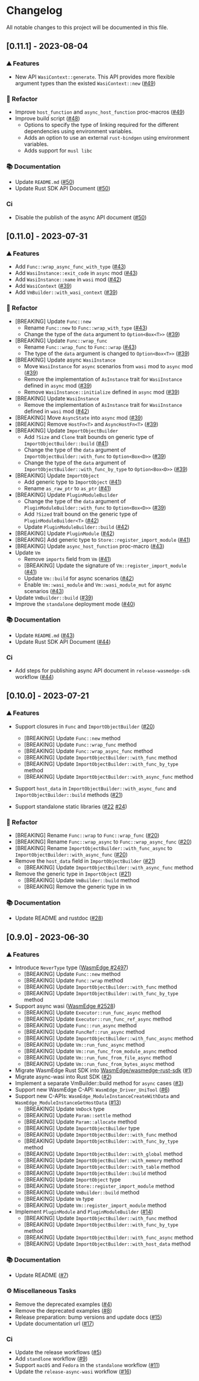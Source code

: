 # Changelog

All notable changes to this project will be documented in this file.

## [0.11.1] - 2023-08-04

### ⛰️  Features

- New API `WasiContext::generate`. This API provides more flexible argument types than the existed `WasiContext::new` ([#49](https://github.com/WasmEdge/wasmedge-rust-sdk/pull/49))

### 🚜 Refactor

- Improve `host_function` and `async_host_function` proc-macros ([#49](https://github.com/WasmEdge/wasmedge-rust-sdk/pull/49))
- Improve build script ([#48](https://github.com/WasmEdge/wasmedge-rust-sdk/pull/48))
  - Options to specify the type of linking required for the different dependencies using environment variables.
  - Adds an option to use an external `rust-bindgen` using environment variables.
  - Adds support for `musl libc`

### 📚 Documentation

- Update `README.md` ([#50](https://github.com/WasmEdge/wasmedge-rust-sdk/pull/50))
- Update Rust SDK API Document ([#50](https://github.com/WasmEdge/wasmedge-rust-sdk/pull/50))

### Ci

- Disable the publish of the async API document ([#50](https://github.com/WasmEdge/wasmedge-rust-sdk/pull/50))

## [0.11.0] - 2023-07-31

### ⛰️  Features

- Add `Func::wrap_async_func_with_type` ([#43](https://github.com/WasmEdge/wasmedge-rust-sdk/pull/43))
- Add `WasiInstance::exit_code` in `async` mod ([#43](https://github.com/WasmEdge/wasmedge-rust-sdk/pull/43))
- Add `WasiInstance::name` in `wasi` mod ([#42](https://github.com/WasmEdge/wasmedge-rust-sdk/pull/42))
- Add `WasiContext` ([#39](https://github.com/WasmEdge/wasmedge-rust-sdk/pull/39))
- Add `VmBuilder::with_wasi_context` ([#39](https://github.com/WasmEdge/wasmedge-rust-sdk/pull/39))

### 🚜 Refactor

- [BREAKING] Update `Func::new`
  - Rename `Func::new` to `Func::wrap_with_type` ([#43](https://github.com/WasmEdge/wasmedge-rust-sdk/pull/43))
  - Change the type of the `data` argument to `Option<Box<T>>` ([#39](https://github.com/WasmEdge/wasmedge-rust-sdk/pull/39))
- [BREAKING] Update `Func::wrap_func`
  - Rename `Func::wrap_func` to `Func::wrap` ([#43](https://github.com/WasmEdge/wasmedge-rust-sdk/pull/43))
  - The type of the `data` argument is changed to `Option<Box<T>>` ([#39](https://github.com/WasmEdge/wasmedge-rust-sdk/pull/39))
- [BREAKING] Update async `WasiInstance`
  - Move `WasiInstance` for `async` scenarios from `wasi` mod to `async` mod ([#39](https://github.com/WasmEdge/wasmedge-rust-sdk/pull/39))
  - Remove the implementation of `AsInstance` trait for `WasiInstance` defined in `async` mod ([#39](https://github.com/WasmEdge/wasmedge-rust-sdk/pull/39))
  - Remove `WasiInstance::initialize` defined in `async` mod ([#39](https://github.com/WasmEdge/wasmedge-rust-sdk/pull/39))
- [BREAKING] Update `WasiInstance`
  - Remove the implementation of `AsInstance` trait for `WasiInstance` defined in `wasi` mod ([#42](https://github.com/WasmEdge/wasmedge-rust-sdk/pull/42))
- [BREAKING] Move `AsyncState` into `async` mod ([#39](https://github.com/WasmEdge/wasmedge-rust-sdk/pull/39))
- [BREAKING] Remove `HostFn<T>` and `AsyncHostFn<T>` ([#39](https://github.com/WasmEdge/wasmedge-rust-sdk/pull/39))
- [BREAKING] Update `ImportObjectBuilder`
  - Add `?Size` and `Clone` trait bounds on generic type of `ImportObjectBuilder::build` ([#41](https://github.com/WasmEdge/wasmedge-rust-sdk/pull/41))
  - Change the type of the `data` argument of `ImportObjectBuilder::with_func` to `Option<Box<D>>` ([#39](https://github.com/WasmEdge/wasmedge-rust-sdk/pull/39))
  - Change the type of the `data` argument of `ImportObjectBuilder::with_func_by_type` to `Option<Box<D>>` ([#39](https://github.com/WasmEdge/wasmedge-rust-sdk/pull/39))
- [BREAKING] Update `ImportObject`
  - Add generic type to `ImportObject` ([#41](https://github.com/WasmEdge/wasmedge-rust-sdk/pull/41))
  - Rename `as_raw_ptr` to `as_ptr` ([#41](https://github.com/WasmEdge/wasmedge-rust-sdk/pull/41))
- [BREAKING] Update `PluginModuleBuilder`
  - Change the type of the `data` argument of `PluginModuleBuilder::with_func` to `Option<Box<D>>` ([#39](https://github.com/WasmEdge/wasmedge-rust-sdk/pull/39))
  - Add `?Sized` trait bound on the generic type of `PluginModuleBuilder<T>` ([#42](https://github.com/WasmEdge/wasmedge-rust-sdk/pull/42))
  - Update `PluginModuleBuilder::build` ([#42](https://github.com/WasmEdge/wasmedge-rust-sdk/pull/42))
- [BREAKING] Update `PluginModule` ([#42](https://github.com/WasmEdge/wasmedge-rust-sdk/pull/42))
- [BREAKING] Add generic type to `Store::register_import_module` ([#41](https://github.com/WasmEdge/wasmedge-rust-sdk/pull/41))
- [BREAKING] Update `async_host_function` proc-macro ([#43](https://github.com/WasmEdge/wasmedge-rust-sdk/pull/43))
- Update `Vm`
  - Remove `imports` field from `Vm` ([#41](https://github.com/WasmEdge/wasmedge-rust-sdk/pull/41))
  - [BREAKING] Update the signature of `Vm::register_import_module` ([#41](https://github.com/WasmEdge/wasmedge-rust-sdk/pull/41))
  - Update `Vm::build` for async scenarios ([#42](https://github.com/WasmEdge/wasmedge-rust-sdk/pull/42))
  - Enable `Vm::wasi_module` and `Vm::wasi_module_mut` for async scenarios ([#43](https://github.com/WasmEdge/wasmedge-rust-sdk/pull/43))
- Update `VmBuilder::build` ([#39](https://github.com/WasmEdge/wasmedge-rust-sdk/pull/39))
- Improve the `standalone` deployment mode ([#40](https://github.com/WasmEdge/wasmedge-rust-sdk/pull/40))

### 📚 Documentation

- Update `README.md` ([#43](https://github.com/WasmEdge/wasmedge-rust-sdk/pull/43))
- Update Rust SDK API Document ([#44](https://github.com/WasmEdge/wasmedge-rust-sdk/pull/44))

### Ci

- Add steps for publishing async API document in `release-wasmedge-sdk` workflow ([#44](https://github.com/WasmEdge/wasmedge-rust-sdk/pull/44))

## [0.10.0] - 2023-07-21

### ⛰️  Features

- Support closures in `Func` and `ImportObjectBuilder` ([#20](https://github.com/WasmEdge/wasmedge-rust-sdk/pull/20))
  - [BREAKING] Update `Func::new` method
  - [BREAKING] Update `Func::wrap_func` method
  - [BREAKING] Update `Func::wrap_async_func` method
  - [BREAKING] Update `ImportObjectBuilder::with_func` method
  - [BREAKING] Update `ImportObjectBuilder::with_func_by_type` method
  - [BREAKING] Update `ImportObjectBuilder::with_async_func` method

- Support `host_data` in `ImportObjectBuilder::with_async_func` and `ImportObjectBuilder::build` methods ([#21](https://github.com/WasmEdge/wasmedge-rust-sdk/pull/21))

- Support standalone static libraries ([#22](https://github.com/WasmEdge/wasmedge-rust-sdk/pull/22) [#24](https://github.com/WasmEdge/wasmedge-rust-sdk/pull/24))

### 🚜 Refactor

- [BREAKING] Rename `Func::wrap` to `Func::wrap_func` ([#20](https://github.com/WasmEdge/wasmedge-rust-sdk/pull/20))
- [BREAKING] Rename `Func::wrap_async` to `Func::wrap_async_func` ([#20](https://github.com/WasmEdge/wasmedge-rust-sdk/pull/20))
- [BREAKING] Rename `ImportObjectBuilder::with_func_async` to `ImportObjectBuilder::with_async_func` ([#20](https://github.com/WasmEdge/wasmedge-rust-sdk/pull/20))
- Remove the `host_data` field in `ImportObjectBuilder` ([#21](https://github.com/WasmEdge/wasmedge-rust-sdk/pull/21))
  - [BREAKING] Update `ImportObjectBuilder::with_async_func` method
- Remove the generic type in `ImportObject` ([#21](https://github.com/WasmEdge/wasmedge-rust-sdk/pull/21))
  - [BREAKING] Update `VmBuilder::build` method
  - [BREAKING] Remove the generic type in `Vm`

### 📚 Documentation

- Update README and rustdoc ([#28](https://github.com/WasmEdge/wasmedge-rust-sdk/pull/28))

## [0.9.0] - 2023-06-30

### ⛰️  Features

- Introduce `NeverType` type ([WasmEdge #2497](https://github.com/WasmEdge/WasmEdge/pull/2497))
  - [BREAKING] Update `Func::new` method
  - [BREAKING] Update `Func::wrap` method
  - [BREAKING] Update `ImportObjectBuilder::with_func` method
  - [BREAKING] Update `ImportObjectBuilder::with_func_by_type` method
- Support async wasi ([WasmEdge #2528](https://github.com/WasmEdge/WasmEdge/pull/2528))
  - [BREAKING] Update `Executor::run_func_async` method
  - [BREAKING] Update `Executor::run_func_ref_async` method
  - [BREAKING] Update `Func::run_async` method
  - [BREAKING] Update `FuncRef::run_async` method
  - [BREAKING] Update `ImportObjectBuilder::with_func_async` method
  - [BREAKING] Update `Vm::run_func_async` method
  - [BREAKING] Update `Vm::run_func_from_module_async` method
  - [BREAKING] Update `Vm::run_func_from_file_async` method
  - [BREAKING] Update `Vm::run_func_from_bytes_async` method
- Migrate WasmEdge Rust SDK into [WasmEdge/wasmedge-rust-sdk](https://github.com/WasmEdge/wasmedge-rust-sdk) ([#1](https://github.com/WasmEdge/wasmedge-rust-sdk/pull/1))
- Migrate async-wasi into Rust SDK ([#2](https://github.com/WasmEdge/wasmedge-rust-sdk/pull/2))
- Implement a separate VmBuilder::build method for `async` cases ([#3](https://github.com/WasmEdge/wasmedge-rust-sdk/pull/3))
- Support new WasmEdge C-API: `WasmEdge_Driver_UniTool` ([#6](https://github.com/WasmEdge/wasmedge-rust-sdk/pull/6))
- Support new C-APIs: `WasmEdge_ModuleInstanceCreateWithData` and `WasmEdge_ModuleInstanceGetHostData` ([#13](https://github.com/WasmEdge/wasmedge-rust-sdk/pull/13))
  - [BREAKING] Update `VmDock` type
  - [BREAKING] Update `Param::settle` method
  - [BREAKING] Update `Param::allocate` method
  - [BREAKING] Update `ImportObjectBuilder` type
  - [BREAKING] Update `ImportObjectBuilder::with_func` method
  - [BREAKING] Update `ImportObjectBuilder::with_func_by_type` method
  - [BREAKING] Update `ImportObjectBuilder::with_global` method
  - [BREAKING] Update `ImportObjectBuilder::with_memory` method
  - [BREAKING] Update `ImportObjectBuilder::with_table` method
  - [BREAKING] Update `ImportObjectBuilder::build` method
  - [BREAKING] Update `ImportObject` type
  - [BREAKING] Update `Store::register_import_module` method
  - [BREAKING] Update `VmBuilder::build` method
  - [BREAKING] Update `Vm` type
  - [BREAKING] Update `Vm::register_import_module` method
- Implement `PluginModule` and `PluginModuleBuilder` ([#14](https://github.com/WasmEdge/wasmedge-rust-sdk/pull/14))
  - [BREAKING] Update `ImportObjectBuilder::with_func` method
  - [BREAKING] Update `ImportObjectBuilder::with_func_by_type` method
  - [BREAKING] Update `ImportObjectBuilder::with_func_async` method
  - [BREAKING] Update `ImportObjectBuilder::with_host_data` method

### 📚 Documentation

- Update README ([#7](https://github.com/WasmEdge/wasmedge-rust-sdk/pull/7))

### ⚙️ Miscellaneous Tasks

- Remove the deprecated examples ([#4](https://github.com/WasmEdge/wasmedge-rust-sdk/pull/4))
- Remove the deprecated examples ([#8](https://github.com/WasmEdge/wasmedge-rust-sdk/pull/8))
- Release preparation: bump versions and update docs ([#15](https://github.com/WasmEdge/wasmedge-rust-sdk/pull/15))
- Update documentation url ([#17](https://github.com/WasmEdge/wasmedge-rust-sdk/pull/17))

### Ci

- Update the release workflows ([#5](https://github.com/WasmEdge/wasmedge-rust-sdk/pull/5))
- Add `standlone` workflow ([#9](https://github.com/WasmEdge/wasmedge-rust-sdk/pull/9))
- Support `macOS` and `Fedora` in the `standalone` workflow ([#11](https://github.com/WasmEdge/wasmedge-rust-sdk/pull/11))
- Update the `release-async-wasi` workflow ([#16](https://github.com/WasmEdge/wasmedge-rust-sdk/pull/16))
